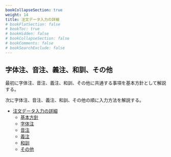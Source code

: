 ```yaml
---
bookCollapseSection: true
weight: 14
title: 注文データ入力の詳細
# bookFlatSection: false
# bookToc: true
# bookHidden: false
# bookCollapseSection: false
# bookComments: false
# bookSearchExclude: false
---
```


## 字体注、音注、義注、和訓、その他
最初に字体注、音注、義注、和訓、その他に共通する事項を基本方針として解説する。

次に字体注、音注、義注、和訓、その他の順に入力方法を解説する。

- [注文データ入力の詳細](/docs/notes/krm-main/def-input/)
    - [基本方針](/docs/notes/krm-main/def-input/1/)
    - [字体注](/docs/notes/krm-main/def-input/2/)
    - [音注](/docs/notes/krm-main/def-input/3/)
    - [義注](/docs/notes/krm-main/def-input/4/)
    - [和訓](/docs/notes/krm-main/def-input/5/)
    - [その他](/docs/notes/krm-main/def-input/6/)